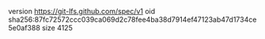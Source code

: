 version https://git-lfs.github.com/spec/v1
oid sha256:87fc72572ccc039ca069d2c78fee4ba38d7914ef47123ab47d1734ce5e0af388
size 4125
